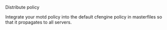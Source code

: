 Distribute policy

Integrate your motd policy into the default cfengine policy in masterfiles so that it propagates to all servers.
